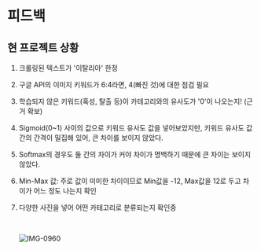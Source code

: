 # 피드백

## 현 프로젝트 상황

1. 크롤링된 텍스트가 '이탈리아' 한정

2. 구글 API의 이미지 키워드가 6:4라면, 4(빠진 것)에 대한 점검 필요

3. 학습되지 않은 키워드(혹성, 탈출 등)이 카테고리와의 유사도가 '0'이 나오는지! (근거 확보)

4. Sigmoid(0~1) 사이의 값으로 키워드 유사도 값을 넣어보았지만, 키워드 유사도 값 간의 간격이 밀집해 있어, 큰 차이를 보이지 않았다. 

5. Softmax의 경우도 둘 간의 차이가 커야 차이가 명백하기 때문에 큰 차이는 보이지 않았다.

6. Min-Max 값: 주로 값이 미미한 차이이므로 Min값을 -12, Max값을 12로 두고 차이가 어느 정도 나는지 확인

7. 다양한 사진을 넣어 어떤 카테고리로 분류되는지 확인중

   <br>

   ![IMG-0960](https://user-images.githubusercontent.com/57430754/79208724-65135900-7e7d-11ea-8273-3fea6b23cb02.jpg)
   
   <br>